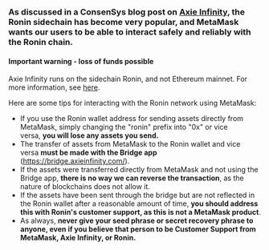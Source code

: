 ### As discussed in a ConsenSys blog post on [Axie Infinity](https://consensys.net/blog/metamask/to-infinity-and-beyond-the-growth-of-axie-infinity/), the Ronin **sidechain** has become very popular, and MetaMask wants our users to be able to interact safely and reliably with the Ronin chain.



#### Important warning - loss of funds possible


Axie Infinity runs on the sidechain Ronin, and not Ethereum mainnet. For more information, see [here](https://whitepaper.axieinfinity.com/technology/ronin-ethereum-sidechain).



Here are some tips for interacting with the Ronin network using MetaMask:


* If you use the Ronin wallet address for sending assets directly from MetaMask, simply changing the "ronin" prefix into "0x" or vice versa, **you will lose any assets you send.**
* The transfer of assets from MetaMask to the Ronin wallet and vice versa **must be made with the Bridge app** (<https://bridge.axieinfinity.com/>).
* If the assets were transferred directly from MetaMask and not using the Bridge app, **there is no way we can reverse the transaction**, as the nature of blockchains does not allow it.
* If the assets have been sent through the bridge but are not reflected in the Ronin wallet after a reasonable amount of time, **you should address this with Ronin's customer support, as this is not a MetaMask product**.
* As always, **never give your seed phrase or secret recovery phrase to anyone, even if you believe that person to be Customer Support from MetaMask, Axie Infinity, or Ronin.**


 

